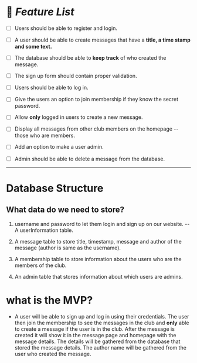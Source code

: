 # 🎯 _Feature List_

- [ ] Users should be able to register and login.
 
- [ ] A user should be able to create messages that have a **title, a time stamp and some text.**  
- [ ] The database should be able to **keep track** of who created the message.  
- [ ] The sign up form should contain proper validation.  
- [ ] Users should be able to log in.  
- [ ] Give the users an option to join membership if they know the secret password.  
- [ ] Allow **only** logged in users to create a new message.  
- [ ] Display all messages from other club members on the homepage -- those who are members.  
- [ ] Add an option to make a user admin.  
- [ ] Admin should be able to delete a message from the database. 
<hr>


# Database Structure
## What data do we need to store?
1. username and password to let them login and sign up on our website. -- A userInformation table.

2. A message table to store title, timestamp, message and author of the message (author is same as the username).

3. A membership table to store information about the users who are the members of the club.

4. An admin table that stores information about which users are admins.


# what is the MVP?
- A user will be able to sign up and log in using their credentials. The user then join the membership to see the messages in the club and **only** able to create a message if the user is in the club. After the message is created it will show it in the message page and homepage with the message details. The details will be gathered from the database that stored the message details. The author name will be gathered from the user who created the message.